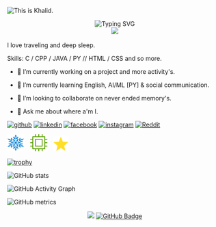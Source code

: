 ![This is Khalid.](https://scontent.fdac24-1.fna.fbcdn.net/v/t39.30808-6/289644110_544341383843673_2935416153480948341_n.jpg?stp=dst-jpg_p180x540&_nc_cat=110&ccb=1-7&_nc_sid=e3f864&_nc_eui2=AeENZ6snyMbTUqJ8X1FaF1u1V31pLUb1aMhXfWktRvVoyDfU9GwZUdi2XUZ6tkpXOljXKgMyj_lVXSo6y6TwmTjg&_nc_ohc=MdSfbvQjxPcAX-3xGj4&_nc_ht=scontent.fdac24-1.fna&oh=00_AfD-N4dpKybbntdB7gpnGaMtc5saismsHacExrgDxRLXMw&oe=63BFC1D0)

<p align="center">
<img src="https://readme-typing-svg.herokuapp.com?font=Fira+Code&duration=4979&pause=800&color=33F765&background=2507FF00&vCenter=true&width=435&lines=HI,+I'M+Khalid+Mahmud🙋‍♂️;HI,+I'M+Khalid+Mahmud👋&center=true" alt="Typing SVG" /><br/>
<img src="https://readme-typing-svg.herokuapp.com?lines=🤩Love+Coding+and+Designing;🤩Love+Learning;💪Hard+Worker;🤔Critical+Thinking&center=true">
</p>

I love traveling and deep sleep.

Skills: C / CPP / JAVA / PY // HTML / CSS and so more.

- 🔭 I’m currently working on a project and more activity's. 

- 🌱 I’m currently learning English, AI/ML [PY] & social communication. 

- 👯 I’m looking to collaborate on never ended memory's. 

- 💬 Ask me about where a'm I. 

[<img src='https://cdn.jsdelivr.net/npm/simple-icons@3.0.1/icons/github.svg' alt='github' height='40'>](https://github.com/skhalidmahmud)  [<img src='https://cdn.jsdelivr.net/npm/simple-icons@3.0.1/icons/linkedin.svg' alt='linkedin' height='40'>](https://www.linkedin.com/in/skhalidmahmud/)  [<img src='https://cdn.jsdelivr.net/npm/simple-icons@3.0.1/icons/facebook.svg' alt='facebook' height='40'>](https://www.facebook.com/skhalidmahmud)  [<img src='https://cdn.jsdelivr.net/npm/simple-icons@3.0.1/icons/instagram.svg' alt='instagram' height='40'>](https://www.instagram.com/khalidmahmudoff/)  [<img src='https://cdn.jsdelivr.net/npm/simple-icons@3.0.1/icons/reddit.svg' alt='Reddit' height='40'>](https://www.reddit.com/user/skhalidmahmud)  

<a href='https://archiveprogram.github.com/'><img src='https://raw.githubusercontent.com/acervenky/animated-github-badges/master/assets/acbadge.gif' width='40' height='40'></a> <a href='https://docs.github.com/en/developers'><img src='https://raw.githubusercontent.com/acervenky/animated-github-badges/master/assets/devbadge.gif' width='40' height='40'></a> <a href='https://stars.github.com/'><img src='https://raw.githubusercontent.com/acervenky/animated-github-badges/master/assets/starbadge.gif' width='35' height='35'></a> 

[![trophy](https://github-profile-trophy.vercel.app/?username=skhalidmahmud)](https://github.com/ryo-ma/github-profile-trophy)

![GitHub stats](https://github-readme-stats.vercel.app/api?username=skhalidmahmud&show_icons=true&count_private=true)  

![GitHub Activity Graph](https://activity-graph.herokuapp.com/graph?username=skhalidmahmud)  

![GitHub metrics](https://metrics.lecoq.io/skhalidmahmud)  

<p align="center">
<a href="https://github.com/skhalidmahmud/github-profile-views-counter"><img src="https://komarev.com/ghpvc/?username=skhalidmahmud"></a>
<a href="https://github.com/skhalidmahmud?tab=followers"><img src="https://img.shields.io/github/followers/skhalidmahmud?label=Followers&style=social" alt="GitHub Badge"></a>
</p>
